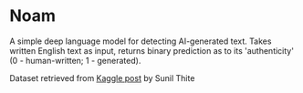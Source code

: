 # Noam

A simple deep language model for detecting AI-generated text. Takes written English text as input, returns binary prediction as to its 'authenticity' (0 - human-written; 1 - generated).

Dataset retrieved from [Kaggle post](https://www.kaggle.com/datasets/sunilthite/llm-detect-ai-generated-text-dataset) by Sunil Thite
